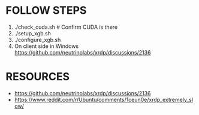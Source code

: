 # FOLLOW STEPS 

1. ./check_cuda.sh # Confirm CUDA is there
2. ./setup_xgb.sh
3. ./configure_xgb.sh
4.  On client side in Windows https://github.com/neutrinolabs/xrdp/discussions/2136


# RESOURCES

- https://github.com/neutrinolabs/xrdp/discussions/2136
- https://www.reddit.com/r/Ubuntu/comments/1ceun0e/xrdp_extremely_slow/


